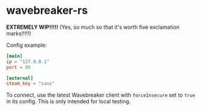 # wavebreaker-rs
**EXTREMELY WIP!!!!!** (Yes, so much so that it's worth five exclamation marks!!!!!)

Config example:
```toml
[main]
ip = "127.0.0.1"
port = 80

[external]
steam_key = "saus"
```

To connect, use the latest Wavebreaker client with ``forceInsecure`` set to ``true`` in its config. This is only intended for local testing.